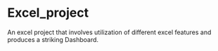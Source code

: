 # Excel_project
An excel project that involves utilization of different excel features and produces a striking Dashboard.
